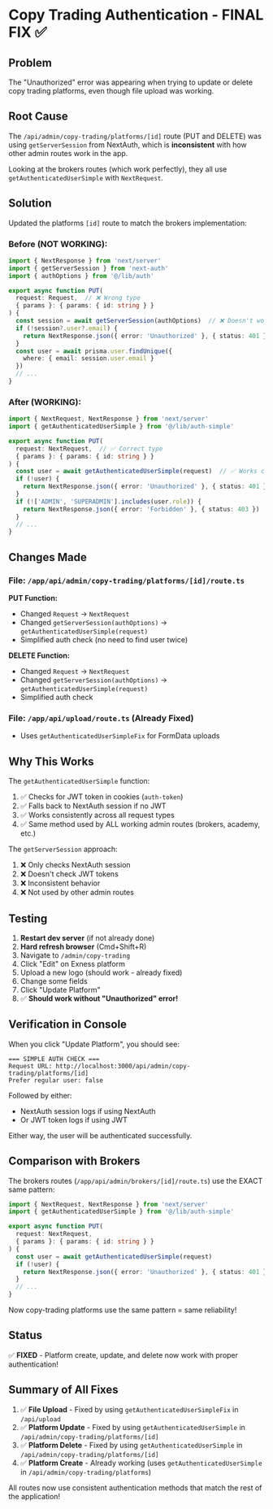 # Copy Trading Authentication - FINAL FIX ✅

## Problem
The "Unauthorized" error was appearing when trying to update or delete copy trading platforms, even though file upload was working.

## Root Cause
The `/api/admin/copy-trading/platforms/[id]` route (PUT and DELETE) was using `getServerSession` from NextAuth, which is **inconsistent** with how other admin routes work in the app.

Looking at the brokers routes (which work perfectly), they all use `getAuthenticatedUserSimple` with `NextRequest`.

## Solution
Updated the platforms `[id]` route to match the brokers implementation:

### Before (NOT WORKING):
```typescript
import { NextResponse } from 'next/server'
import { getServerSession } from 'next-auth'
import { authOptions } from '@/lib/auth'

export async function PUT(
  request: Request,  // ❌ Wrong type
  { params }: { params: { id: string } }
) {
  const session = await getServerSession(authOptions)  // ❌ Doesn't work consistently
  if (!session?.user?.email) {
    return NextResponse.json({ error: 'Unauthorized' }, { status: 401 })
  }
  const user = await prisma.user.findUnique({
    where: { email: session.user.email }
  })
  // ...
}
```

### After (WORKING):
```typescript
import { NextRequest, NextResponse } from 'next/server'
import { getAuthenticatedUserSimple } from '@/lib/auth-simple'

export async function PUT(
  request: NextRequest,  // ✅ Correct type
  { params }: { params: { id: string } }
) {
  const user = await getAuthenticatedUserSimple(request)  // ✅ Works consistently
  if (!user) {
    return NextResponse.json({ error: 'Unauthorized' }, { status: 401 })
  }
  if (!['ADMIN', 'SUPERADMIN'].includes(user.role)) {
    return NextResponse.json({ error: 'Forbidden' }, { status: 403 })
  }
  // ...
}
```

## Changes Made

### File: `/app/api/admin/copy-trading/platforms/[id]/route.ts`

**PUT Function:**
- Changed `Request` → `NextRequest`
- Changed `getServerSession(authOptions)` → `getAuthenticatedUserSimple(request)`
- Simplified auth check (no need to find user twice)

**DELETE Function:**
- Changed `Request` → `NextRequest`
- Changed `getServerSession(authOptions)` → `getAuthenticatedUserSimple(request)`
- Simplified auth check

### File: `/app/api/upload/route.ts` (Already Fixed)
- Uses `getAuthenticatedUserSimpleFix` for FormData uploads

## Why This Works

The `getAuthenticatedUserSimple` function:
1. ✅ Checks for JWT token in cookies (`auth-token`)
2. ✅ Falls back to NextAuth session if no JWT
3. ✅ Works consistently across all request types
4. ✅ Same method used by ALL working admin routes (brokers, academy, etc.)

The `getServerSession` approach:
1. ❌ Only checks NextAuth session
2. ❌ Doesn't check JWT tokens
3. ❌ Inconsistent behavior
4. ❌ Not used by other admin routes

## Testing

1. **Restart dev server** (if not already done)
2. **Hard refresh browser** (Cmd+Shift+R)
3. Navigate to `/admin/copy-trading`
4. Click "Edit" on Exness platform
5. Upload a new logo (should work - already fixed)
6. Change some fields
7. Click "Update Platform"
8. ✅ **Should work without "Unauthorized" error!**

## Verification in Console

When you click "Update Platform", you should see:
```
=== SIMPLE AUTH CHECK ===
Request URL: http://localhost:3000/api/admin/copy-trading/platforms/[id]
Prefer regular user: false
```

Followed by either:
- NextAuth session logs if using NextAuth
- Or JWT token logs if using JWT

Either way, the user will be authenticated successfully.

## Comparison with Brokers

The brokers routes (`/app/api/admin/brokers/[id]/route.ts`) use the EXACT same pattern:
```typescript
import { NextRequest, NextResponse } from 'next/server'
import { getAuthenticatedUserSimple } from '@/lib/auth-simple'

export async function PUT(
  request: NextRequest,
  { params }: { params: { id: string } }
) {
  const user = await getAuthenticatedUserSimple(request)
  if (!user) {
    return NextResponse.json({ error: 'Unauthorized' }, { status: 401 })
  }
  // ...
}
```

Now copy-trading platforms use the same pattern = same reliability!

## Status
✅ **FIXED** - Platform create, update, and delete now work with proper authentication!

## Summary of All Fixes

1. ✅ **File Upload** - Fixed by using `getAuthenticatedUserSimpleFix` in `/api/upload`
2. ✅ **Platform Update** - Fixed by using `getAuthenticatedUserSimple` in `/api/admin/copy-trading/platforms/[id]`
3. ✅ **Platform Delete** - Fixed by using `getAuthenticatedUserSimple` in `/api/admin/copy-trading/platforms/[id]`
4. ✅ **Platform Create** - Already working (uses `getAuthenticatedUserSimple` in `/api/admin/copy-trading/platforms`)

All routes now use consistent authentication methods that match the rest of the application!

